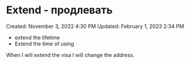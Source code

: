 # Extend - продлевать

Created: November 3, 2022 4:30 PM
Updated: February 1, 2023 2:34 PM

- extend the lifetime
- Extend the time of using

When I will extend the visa I will change the address.